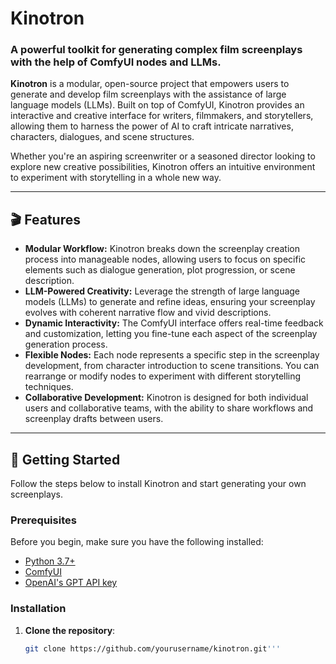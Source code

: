 # Kinotron

### A powerful toolkit for generating complex film screenplays with the help of ComfyUI nodes and LLMs.

**Kinotron** is a modular, open-source project that empowers users to generate and develop film screenplays with the assistance of large language models (LLMs). Built on top of ComfyUI, Kinotron provides an interactive and creative interface for writers, filmmakers, and storytellers, allowing them to harness the power of AI to craft intricate narratives, characters, dialogues, and scene structures.

Whether you're an aspiring screenwriter or a seasoned director looking to explore new creative possibilities, Kinotron offers an intuitive environment to experiment with storytelling in a whole new way.

---

## 🎬 Features

- **Modular Workflow:** Kinotron breaks down the screenplay creation process into manageable nodes, allowing users to focus on specific elements such as dialogue generation, plot progression, or scene description.
- **LLM-Powered Creativity:** Leverage the strength of large language models (LLMs) to generate and refine ideas, ensuring your screenplay evolves with coherent narrative flow and vivid descriptions.
- **Dynamic Interactivity:** The ComfyUI interface offers real-time feedback and customization, letting you fine-tune each aspect of the screenplay generation process.
- **Flexible Nodes:** Each node represents a specific step in the screenplay development, from character introduction to scene transitions. You can rearrange or modify nodes to experiment with different storytelling techniques.
- **Collaborative Development:** Kinotron is designed for both individual users and collaborative teams, with the ability to share workflows and screenplay drafts between users.

---

## 🚀 Getting Started

Follow the steps below to install Kinotron and start generating your own screenplays.

### Prerequisites

Before you begin, make sure you have the following installed:

- [Python 3.7+](https://www.python.org/downloads/)
- [ComfyUI](https://github.com/comfyanonymous/ComfyUI)
- [OpenAI's GPT API key](https://beta.openai.com/signup/)

### Installation

1. **Clone the repository**:
   ```bash
   git clone https://github.com/yourusername/kinotron.git'''
